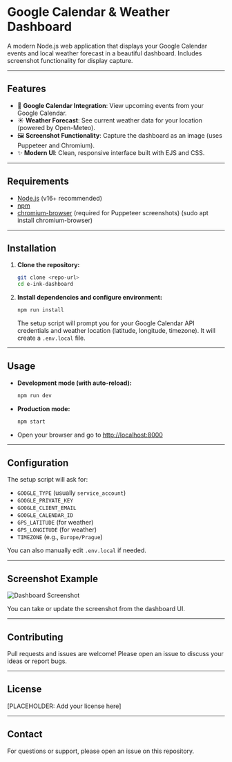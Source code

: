 # Google Calendar & Weather Dashboard

A modern Node.js web application that displays your Google Calendar events and local weather forecast in a beautiful dashboard. Includes screenshot functionality for display capture.

---

## Features
- 📅 **Google Calendar Integration**: View upcoming events from your Google Calendar.
- ☀️ **Weather Forecast**: See current weather data for your location (powered by Open-Meteo).
- 🖼️ **Screenshot Functionality**: Capture the dashboard as an image (uses Puppeteer and Chromium).
- ✨ **Modern UI**: Clean, responsive interface built with EJS and CSS.

---

## Requirements
- [Node.js](https://nodejs.org/) (v16+ recommended)
- [npm](https://www.npmjs.com/)
- [chromium-browser](https://www.chromium.org/getting-involved/download-chromium/) (required for Puppeteer screenshots) (sudo apt install chromium-browser)

---

## Installation
1. **Clone the repository:**
   ```bash
   git clone <repo-url>
   cd e-ink-dashboard
   ```
2. **Install dependencies and configure environment:**
   ```bash
   npm run install
   ```
   The setup script will prompt you for your Google Calendar API credentials and weather location (latitude, longitude, timezone). It will create a `.env.local` file.

---

## Usage
- **Development mode (with auto-reload):**
  ```bash
  npm run dev
  ```
- **Production mode:**
  ```bash
  npm start
  ```
- Open your browser and go to [http://localhost:8000](http://localhost:8000)

---

## Configuration
The setup script will ask for:
- `GOOGLE_TYPE` (usually `service_account`)
- `GOOGLE_PRIVATE_KEY`
- `GOOGLE_CLIENT_EMAIL`
- `GOOGLE_CALENDAR_ID`
- `GPS_LATITUDE` (for weather)
- `GPS_LONGITUDE` (for weather)
- `TIMEZONE` (e.g., `Europe/Prague`)

You can also manually edit `.env.local` if needed.

---

## Screenshot Example
![Dashboard Screenshot](public/images/output.webp)

You can take or update the screenshot from the dashboard UI.

---

## Contributing
Pull requests and issues are welcome! Please open an issue to discuss your ideas or report bugs.

---

## License
[PLACEHOLDER: Add your license here]

---

## Contact
For questions or support, please open an issue on this repository.
